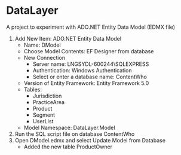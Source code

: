# DataLayer
A project to experiment with ADO.NET Entity Data Model (EDMX file)
1. Add New Item: ADO.NET Entity Data Model
   - Name: DModel
   - Choose Model Contents: EF Designer from database
   - New Connection
     - Server name: LNGSYDL-600244\SQLEXPRESS
     - Authentication: Windows Authentication
     - Select or enter a database name: ContentWho
   - Version of Entity Framework: Entity Framework 5.0
   - Tables:
     - Jurisdiction
     - PracticeArea
     - Product
     - Segment
     - UserList
   - Model Namespace: DataLayer.Model
2. Run the SQL script file on database ContentWho
3. Open DModel.edmx and select Update Model from Database
   - Added the new table ProductOwner
